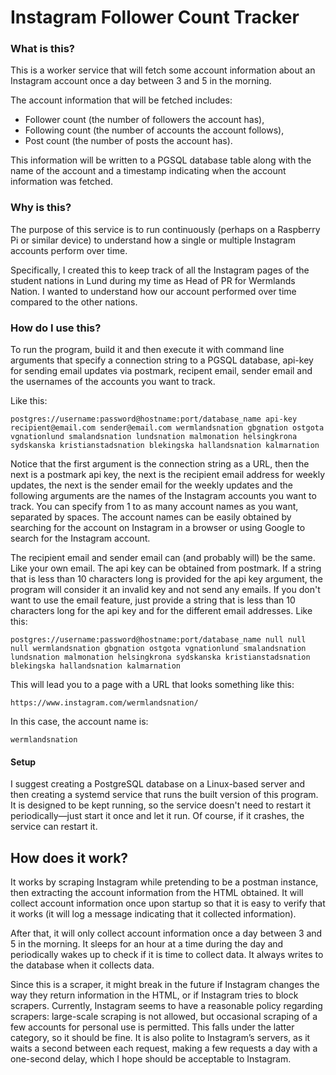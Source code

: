 # Instagram Follower Count Tracker

### What is this?
This is a worker service that will fetch some account information about an Instagram account once a day between 3 and 5 in the morning.

The account information that will be fetched includes:
- Follower count (the number of followers the account has),
- Following count (the number of accounts the account follows),
- Post count (the number of posts the account has).

This information will be written to a PGSQL database table along with the name of the account and a timestamp indicating when the account information was fetched.

### Why is this?
The purpose of this service is to run continuously (perhaps on a Raspberry Pi or similar device) to understand how a single or multiple Instagram accounts perform over time.

Specifically, I created this to keep track of all the Instagram pages of the student nations in Lund during my time as Head of PR for Wermlands Nation. I wanted to understand how our account performed over time compared to the other nations.

### How do I use this?

To run the program, build it and then execute it with command line arguments that specify a connection string to a PGSQL database, api-key for sending email updates via postmark, recipent email, sender email and the usernames of the accounts you want to track.

Like this:
```
postgres://username:password@hostname:port/database_name api-key recipient@email.com sender@email.com wermlandsnation gbgnation ostgota vgnationlund smalandsnation lundsnation malmonation helsingkrona sydskanska kristianstadsnation blekingska hallandsnation kalmarnation
```
Notice that the first argument is the connection string as a URL, then the next is a postmark api key, the next is the recipient email address for weekly updates, the next is the sender email for the weekly updates and the following arguments are the names of the Instagram accounts you want to track. You can specify from 1 to as many account names as you want, separated by spaces. The account names can be easily obtained by searching for the account on Instagram in a browser or using Google to search for the Instagram account.

The recipient email and sender email can (and probably will) be the same. Like your own email. The api key can be obtained from postmark. If a string that is less than 10 characters long is provided for the api key argument, the program will consider it an invalid key and not send any emails. If you don't want to use the email feature, just provide a string that is less than 10 characters long for the api key and for the different email addresses.
Like this:
```
postgres://username:password@hostname:port/database_name null null null wermlandsnation gbgnation ostgota vgnationlund smalandsnation lundsnation malmonation helsingkrona sydskanska kristianstadsnation blekingska hallandsnation kalmarnation
```

This will lead you to a page with a URL that looks something like this:
```
https://www.instagram.com/wermlandsnation/
```
In this case, the account name is:
```
wermlandsnation
```

#### Setup
I suggest creating a PostgreSQL database on a Linux-based server and then creating a systemd service that runs the built version of this program. It is designed to be kept running, so the service doesn't need to restart it periodically—just start it once and let it run. Of course, if it crashes, the service can restart it.

## How does it work?
It works by scraping Instagram while pretending to be a postman instance, then extracting the account information from the HTML obtained. It will collect account information once upon startup so that it is easy to verify that it works (it will log a message indicating that it collected information). 

After that, it will only collect account information once a day between 3 and 5 in the morning. It sleeps for an hour at a time during the day and periodically wakes up to check if it is time to collect data. It always writes to the database when it collects data.

Since this is a scraper, it might break in the future if Instagram changes the way they return information in the HTML, or if Instagram tries to block scrapers. Currently, Instagram seems to have a reasonable policy regarding scrapers: large-scale scraping is not allowed, but occasional scraping of a few accounts for personal use is permitted. This falls under the latter category, so it should be fine. It is also polite to Instagram’s servers, as it waits a second between each request, making a few requests a day with a one-second delay, which I hope should be acceptable to Instagram.
